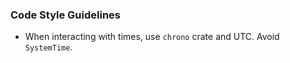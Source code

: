 

### Code Style Guidelines
- When interacting with times, use `chrono` crate and UTC. Avoid `SystemTime`.